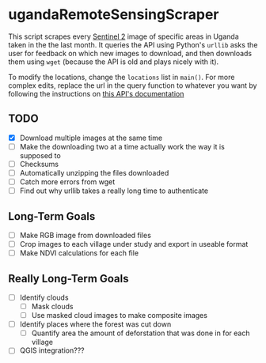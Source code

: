 # ugandaRemoteSensingScraper
This script scrapes every [Sentinel 2](http://www.esa.int/Our_Activities/Observing_the_Earth/Copernicus/Sentinel-2) image of specific areas in Uganda taken in the the last month. It queries the API using Python's `urllib` asks the user for feedback on which new images to download, and then downloads them using `wget` (because the API is old and plays nicely with it).

To modify the locations, change the `locations` list in `main()`. For more complex edits, replace the url in the query function to whatever you want by following the instructions on [this API's documentation](https://scihub.copernicus.eu/userguide/5APIsAndBatchScripting)

## TODO
- [x] Download multiple images at the same time
- [ ] Make the downloading two at a time actually work the way it is supposed to	
- [ ] Checksums
- [ ] Automatically unzipping the files downloaded
- [ ] Catch more errors from wget 
- [ ] Find out why urllib takes a really long time to authenticate

## Long-Term Goals
- [ ] Make RGB image from downloaded files
- [ ] Crop images to each village under study and export in useable format
- [ ] Make NDVI calculations for each file

## Really Long-Term Goals
- [ ] Identify clouds
  - [ ] Mask clouds
  - [ ] Use masked cloud images to make composite images
- [ ] Identify places where the forest was cut down
  - [ ] Quantify area the amount of deforstation that was done in for each village
- [ ] QGIS integration???
